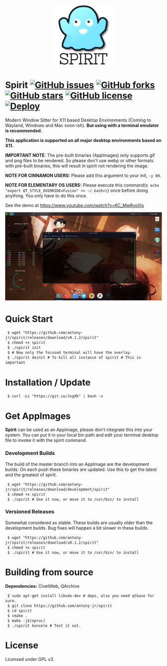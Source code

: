 <p align="center">
  <img src="artwork/spirit_logo.png" height="200px" width=auto alt="Spirit Logo">  <br>
</p>


# Spirit [![GitHub issues](https://img.shields.io/github/issues/antony-jr/spirit.svg?style=flat-square)](https://github.com/antony-jr/spirit/issues) [![GitHub forks](https://img.shields.io/github/forks/antony-jr/spirit.svg?style=flat-square)](https://github.com/antony-jr/spirit/network) [![GitHub stars](https://img.shields.io/github/stars/antony-jr/spirit.svg?style=flat-square)](https://github.com/antony-jr/spirit/stargazers) [![GitHub license](https://img.shields.io/github/license/antony-jr/spirit.svg?style=flat-square)](https://github.com/antony-jr/spirit/blob/master/LICENSE) [![Deploy](https://github.com/antony-jr/spirit/actions/workflows/deploy.yml/badge.svg)](https://github.com/antony-jr/spirit/actions/workflows/deploy.yml)


Modern Window Sitter for X11 based Desktop Environments (Coming to Wayland, Windows and Mac soon-ish).
**But using with a terminal emulator is recommended.**

**This application is supported on all major desktop environments based on X11.**

**IMPORTANT NOTE**: The pre-built binaries (AppImages) only supports gif and png files to be rendered. So please don't
use webp or other formats with pre-built binaries, this will result in spirit not rendering the image.


**NOTE FOR CINNAMON USERS:** Please add this argument to your init, ``` -y 80 ```.


**NOTE FOR ELEMENTARY OS USERS:** Please execute this command(```$ echo "export QT_STYLE_OVERRIDE=Fusion" >> ~/.bashrc```) once before doing anything. You only have to do this once.



See the demo at https://www.youtube.com/watch?v=KC_MwRyo0js


![Preview of Spirited Konsole](.github/preview.gif)


# Quick Start

```
 $ wget "https://github.com/antony-jr/spirit/releases/download/v0.1.2/spirit" 
 $ chmod +x spirit
 $ ./spirit init 
 $ # Now only the focused terminal will have the overlay.
 $ ./spirit deinit # To kill all instance of spirit # This is important
```

# Installation / Update

```
 $ curl -Ls "https://git.io/JsgXK" | bash -s
```


# Get AppImages 

**Spirit** can be used as an AppImage, please don't integrate this into your system. You can put it in your local bin 
path and edit your terminal desktop file to invoke it with the spirit command.

### Development Builds

The build of the master branch into an AppImage are the development builds. On each push these binaries are updated.
Use this to get the latest and the greatest of spirit.


```
 $ wget "https://github.com/antony-jr/spirit/releases/download/development/spirit"
 $ chmod +x spirit
 $ ./spirit # Use it now, or move it to /usr/bin/ to install
```

### Versioned Releases

Somewhat considered as stable. These builds are usually older than the development builds. Bug fixes will happen a bit slower in these builds.


```
 $ wget "https://github.com/antony-jr/spirit/releases/download/v0.1.2/spirit"
 $ chmod +x spirit
 $ ./spirit # Use it now, or move it to /usr/bin/ to install
```


# Building from source

**Dependencies:** CivetWeb, QArchive 

```
 $ sudo apt-get install libxdo-dev # deps, also you need qtbase for sure.
 $ git clone https://github.com/antony-jr/spirit 
 $ cd spirit
 $ cmake .
 $ make -j$(nproc)
 $ ./spirit konsole # Test it out.
```

# License

Licensed under GPL v3.
